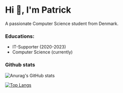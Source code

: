 <h1 >Hi 👋, I'm Patrick</h1>
A passionate Computer Science student from Denmark.
<h3> Educations: </h3>

- IT-Supporter (2020-2023)
- Computer Science (currently)

<h3> Github stats </h3>

![Anurag's GitHub stats](https://github-readme-stats.vercel.app/api?username=based4real\&rank_icon=github&theme=dracula)

[![Top Langs](https://github-readme-stats.vercel.app/api/top-langs/?username=based4real&theme=dracula)](https://github.com/anuraghazra/github-readme-stats)

